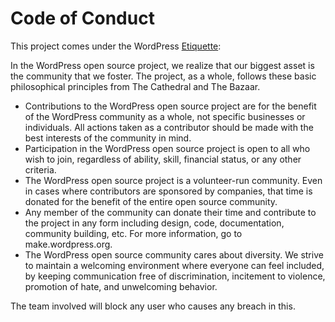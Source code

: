# Code of Conduct

This project comes under the WordPress [Etiquette](https://wordpress.org/about/etiquette/):

In the WordPress open source project, we realize that our biggest asset is the community that we foster. The project, as a whole, follows these basic philosophical principles from The Cathedral and The Bazaar.

- Contributions to the WordPress open source project are for the benefit of the WordPress community as a whole, not specific businesses or individuals. All actions taken as a contributor should be made with the best interests of the community in mind.
- Participation in the WordPress open source project is open to all who wish to join, regardless of ability, skill, financial status, or any other criteria.
- The WordPress open source project is a volunteer-run community. Even in cases where contributors are sponsored by companies, that time is donated for the benefit of the entire open source community.
- Any member of the community can donate their time and contribute to the project in any form including design, code, documentation, community building, etc. For more information, go to make.wordpress.org.
- The WordPress open source community cares about diversity. We strive to maintain a welcoming environment where everyone can feel included, by keeping communication free of discrimination, incitement to violence, promotion of hate, and unwelcoming behavior.

The team involved will block any user who causes any breach in this.
